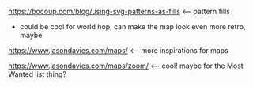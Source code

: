 
https://bocoup.com/blog/using-svg-patterns-as-fills <-- pattern fills
 - could be cool for world hop, can make the map look even more retro, maybe


https://www.jasondavies.com/maps/ <-- more inspirations for maps

https://www.jasondavies.com/maps/zoom/ <-- cool! maybe for the Most Wanted list thing?